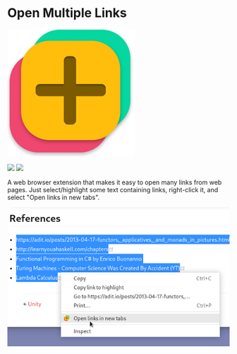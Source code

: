 # Open Multiple Links

![Logo](./docs/logo.png)

[link-chrome]: https://chrome.google.com/webstore/detail/open-multiple-links/aihgofmdijjhegajmdomlafeiklofndl 'Chrome Web Store'
[link-edge]: https://microsoftedge.microsoft.com/addons/detail/open-multiple-links/edibnioojbnicoocokdokbmgblbnnbpe 'Edge Addons'

[<img src="https://img.shields.io/chrome-web-store/v/aihgofmdijjhegajmdomlafeiklofndl?style=for-the-badge&color=%23279447">][link-chrome]
[<img src="https://img.shields.io/chrome-web-store/v/aihgofmdijjhegajmdomlafeiklofndl?label=Edge%20Add-ons&style=for-the-badge">][link-edge]

A web browser extension that makes it easy to open many links from web pages.
Just select/highlight some text containing links, right-click it, and select
"Open links in new tabs".

![Screenshot](./docs/screenshot-1.png)

